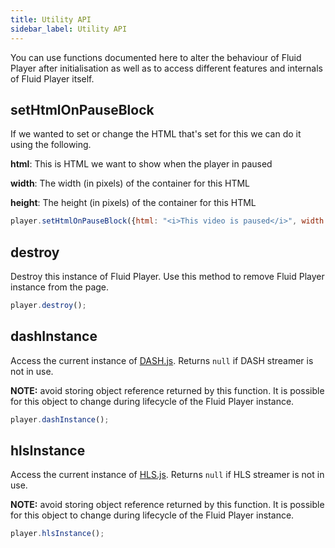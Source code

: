 ```yaml
---
title: Utility API
sidebar_label: Utility API
---
```


You can use functions documented here to alter the behaviour of Fluid Player after initialisation
as well as to access different features and internals of Fluid Player itself.

## setHtmlOnPauseBlock
If we wanted to set or change the HTML that's set for this we can do it using the following.

**html**: This is HTML we want to show when the player in paused

**width**: The width (in pixels) of the container for this HTML

**height**: The height (in pixels) of the container for this HTML

```javascript
player.setHtmlOnPauseBlock({html: "<i>This video is paused</i>", width: 100, height: 50});
```

## destroy
Destroy this instance of Fluid Player. Use this method to remove Fluid Player instance from the page.

```javascript
player.destroy();
```

## dashInstance

Access the current instance of [DASH.js](https://github.com/Dash-Industry-Forum/dash.js).
Returns `null` if DASH streamer is not in use.

**NOTE:** avoid storing object reference returned by this function. It is possible for
this object to change during lifecycle of the Fluid Player instance.

```javascript
player.dashInstance();
```

## hlsInstance

Access the current instance of [HLS.js](https://github.com/video-dev/hls.js/).
Returns `null` if HLS streamer is not in use.  

**NOTE:** avoid storing object reference returned by this function. It is possible for
this object to change during lifecycle of the Fluid Player instance.

```javascript
player.hlsInstance();
```

